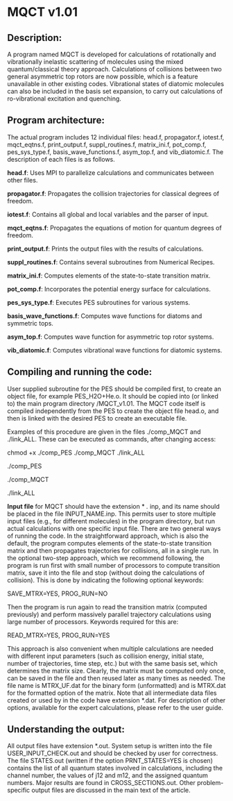 # MQCT v1.01


## Description:

A program named MQCT is developed for calculations of rotationally and vibrationally inelastic scattering of molecules using the mixed quantum/classical theory approach. Calculations of collisions between two general asymmetric top rotors are now possible, which is a feature unavailable in other existing codes. Vibrational states of diatomic molecules can also be included in the basis set expansion, to carry out calculations of ro-vibrational excitation and quenching.

## Program architecture:

The actual program includes 12 individual files: head.f, propagator.f, iotest.f, mqct_eqtns.f, print_output.f, suppl_routines.f, matrix_ini.f, pot_comp.f, pes_sys_type.f, basis_wave_functions.f, asym_top.f, and vib_diatomic.f. The description of each files is as follows.

**head.f**: Uses MPI to parallelize calculations and communicates between other files.

**propagator.f**: Propagates the collision trajectories for classical degrees of freedom.

**iotest.f**: Contains all global and local variables and the parser of input.

**mqct_eqtns.f**: Propagates the equations of motion for quantum degrees of freedom.

**print_output.f**: Prints the output files with the results of calculations.

**suppl_routines.f**: Contains several subroutines from Numerical Recipes.

**matrix_ini.f**: Computes elements of the state-to-state transition matrix.

**pot_comp.f**: Incorporates the potential energy surface for calculations.

**pes_sys_type.f**: Executes PES subroutines for various systems.

**basis_wave_functions.f**: Computes wave functions for diatoms and symmetric tops.

**asym_top.f**: Computes wave function for asymmetric top rotor systems.

**vib_diatomic.f**: Computes vibrational wave functions for diatomic systems.

## Compiling and running the code:
User supplied subroutine for the PES should be compiled first, to create an object file, for example PES_H2O+He.o. It should be copied into (or linked to) the main program directory /MQCT_v1.01. The MQCT code itself is compiled independently from the PES to create the object file head.o, and then is linked with the desired PES to create an executable file.

Examples of this procedure are given in the files ./comp_MQCT and ./link_ALL. These can be executed as commands, after changing access: 

chmod +x ./comp_PES ./comp_MQCT ./link_ALL

./comp_PES 

./comp_MQCT 

./link_ALL

**Input file** for MQCT should have the extension * *.* inp, and its name should be placed in the file INPUT_NAME.inp. This permits user to store multiple input files (e.g., for different molecules) in the program directory, but run actual calculations with one specific input file. There are two general ways of running the code. In the straightforward approach, which is also the default, the program computes elements of the state-to-state transition matrix and then propagates trajectories for collisions, all in a single run. In the optional two-step approach, which we recommend following, the program is run first with small number of processors to compute transition matrix, save it into the file and stop (without doing the calculations of collision). This is done by indicating the following optional keywords:

SAVE_MTRX=YES, PROG_RUN=NO

Then the program is run again to read the transition matrix (computed previously) and perform massively parallel trajectory calculations using large number of processors. Keywords required for this are:

READ_MTRX=YES, PROG_RUN=YES

This approach is also convenient when multiple calculations are needed with different input parameters (such as collision energy, initial state, number of trajectories, time step, etc.) but with the same basis set, which determines the matrix size. Clearly, the matrix must be computed only once, can be saved in the file and then reused later as many times as needed. The file name is MTRX_UF.dat for the binary form (unformatted) and is MTRX.dat for the formatted option of the matrix. Note that all intermediate data files created or used by in the code have extension *.dat. For description of other options, available for the expert calculations, please refer to the user guide.

## Understanding the output:
All output files have extension *.out. System setup is written into the file USER_INPUT_CHECK.out and should be checked by user for correctness. The file STATES.out (written if the option PRNT_STATES=YES is chosen) contains the list of all quantum states involved in calculations, including the channel number, the values of j12 and m12, and the assigned quantum numbers. Major results are found in CROSS_SECTIONS.out. Other problem-specific output files are discussed in the main text of the article. 


